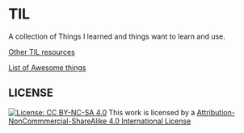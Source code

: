 # TIL

A collection of Things I learned and things want to learn and use.

[Other TIL resources](til.md)

[List of Awesome things](awesome.md)

## LICENSE

[![License: CC BY-NC-SA 4.0](https://licensebuttons.net/l/by-nc-sa/4.0/80x15.png)](http://creativecommons.org/licenses/by-nc-sa/4.0/)
This work is licensed by a [Attribution-NonCommmercial-ShareAlike 4.0 International License](http://creativecommons.org/licenses/by-nc-sa/4.0/)
